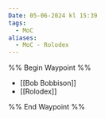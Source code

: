 ```yaml
---
Date: 05-06-2024 kl 15:39
tags:
  - MoC
aliases:
  - MoC - Rolodex
---
```

%% Begin Waypoint %%
- [[Bob Bobbison]]
- [[Rolodex]]

%% End Waypoint %%